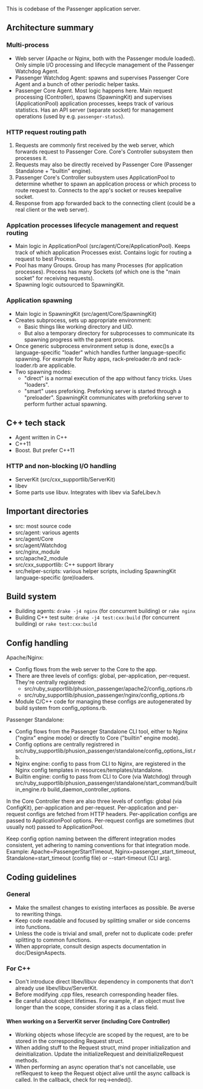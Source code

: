 This is codebase of the Passenger application server.

## Architecture summary

### Multi-process

- Web server (Apache or Nginx, both with the Passenger module loaded). Only simple I/O processing and lifecycle management of the Passenger Watchdog Agent.
- Passenger Watchdog Agent: spawns and supervises Passenger Core Agent and a bunch of other periodic helper tasks.
- Passenger Core Agent. Most logic happens here. Main request processing (Controller), spawns (SpawningKit) and supervises (ApplicationPool) application processes, keeps track of various statistics. Has an API server (separate socket) for management operations (used by e.g. `passenger-status`).

### HTTP request routing path

1. Requests are commonly first received by the web server, which forwards request to Passenger Core. Core's Controller subsystem then processes it.
2. Requests may also be directly received by Passenger Core (Passenger Standalone + "builtin" engine).
3. Passenger Core's Controller subsystem uses ApplicationPool to determine whether to spawn an application process or which process to route request to. Connects to the app's socket or reuses keepalive socket.
4. Response from app forwarded back to the connecting client (could be a real client or the web server).

### Applcation processes lifecycle management and request routing

- Main logic in ApplicationPool (src/agent/Core/ApplicationPool). Keeps track of which application Processes exist. Contains logic for routing a request to best Process.
- Pool has many Groups. Group has many Processes (for application processes). Process has many Sockets (of which one is the "main socket" for receiving requests).
- Spawning logic outsourced to SpawningKit.

### Application spawning

- Main logic in SpawningKit (src/agent/Core/SpawningKit)
- Creates subprocess, sets up appropriate environment:
  - Basic things like working directory and UID.
  - But also a temporary directory for subprocesses to communicate its spawning progress with the parent process.
- Once generic subprocess environment setup is done, exec()s a language-specific "loader" which handles further language-specific spawning. For example for Ruby apps, rack-preloader.rb and rack-loader.rb are applicable.
- Two spawning modes:
  - "direct" is a normal execution of the app without fancy tricks. Uses "loaders".
  - "smart" uses preforking. Preforking server is started through a "preloader". SpawningKit communicates with preforking server to perform further actual spawning.

## C++ tech stack

- Agent written in C++
- C++11
- Boost. But prefer C++11

### HTTP and non-blocking I/O handling

- ServerKit (src/cxx_supportlib/ServerKit)
- libev
- Some parts use libuv. Integrates with libev via SafeLibev.h

## Important directories

- src: most source code
- src/agent: various agents
- src/agent/Core
- src/agent/Watchdog
- src/nginx_module
- src/apache2_module
- src/cxx_supportlib: C++ support library
- src/helper-scripts: various helper scripts, including SpawningKit language-specific (pre)loaders.

## Build system

- Building agents: `drake -j4 nginx` (for concurrent building) or `rake nginx`
- Building C++ test suite: `drake -j4 test:cxx:build` (for concurrent building) or `rake test:cxx:build`

## Config handling

Apache/Nginx:
- Config flows from the web server to the Core to the app.
- There are three levels of configs: global, per-application, per-request. They're centrally registered:
  - src/ruby_supportlib/phusion_passenger/apache2/config_options.rb
  - src/ruby_supportlib/phusion_passenger/nginx/config_options.rb
- Module C/C++ code for managing these configs are autogenerated by build system from config_options.rb.

Passenger Standalone:
- Config flows from the Passenger Standalone CLI tool, either to Nginx ("nginx" engine mode) or directly to Core ("builtin" engine mode).
- Config options are centrally registrered in src/ruby_supportlib/phusion_passenger/standalone/config_options_list.rb.
- Nginx engine: config to pass from CLI to Nginx, are registered in the Nginx config templates in resources/templates/standalone.
- Builtin engine: config to pass from CLI to Core (via Watchdog) through src/ruby_supportlib/phusion_passenger/standalone/start_command/builtin_engine.rb build_daemon_controller_options.

In the Core Controller there are also three levels of configs: global (via ConfigKit), per-application and per-request. Per-application and per-request configs are fetched from HTTP headers. Per-application configs are passed to ApplicationPool options. Per-request configs are sometimes (but usually not) passed to ApplicationPool.

Keep config option naming between the different integration modes consistent, yet adhering to naming conventions for that integration mode. Example: Apache=PassengerStartTimeout, Nginx=passenger_start_timeout, Standalone=start_timeout (config file) or --start-timeout (CLI arg).

## Coding guidelines

### General

- Make the smallest changes to existing interfaces as possible. Be averse to rewriting things.
- Keep code readable and focused by splitting smaller or side concerns into functions.
- Unless the code is trivial and small, prefer not to duplicate code: prefer splitting to common functions.
- When appropriate, consult design aspects documentation in doc/DesignAspects.

### For C++

- Don't introduce direct libev/libuv dependency in components that don't already use libev/libuv/ServerKit.
- Before modifying .cpp files, research corresponding header files.
- Be careful about object lifetimes. For example, if an object must live longer than the scope, consider storing it as a class field.

#### When working on a ServerKit server (including Core Controller)

- Working objects whose lifecycle are scoped by the request, are to be stored in the corresponding Request struct.
- When adding stuff to the Request struct, mind proper initialization and deinitialization. Update the initializeRequest and deinitializeRequest methods.
- When performing an async operation that's not cancellable, use refRequest to keep the Request object alive until the async callback is called. In the callback, check for req->ended().
